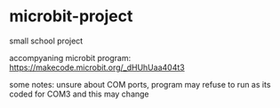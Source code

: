 # microbit-project
small school project

accompyaning microbit program: https://makecode.microbit.org/_dHUhUaa404t3

some notes: unsure about COM ports, program may refuse to run as its coded for COM3 and this may change
